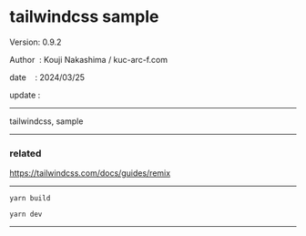 ﻿# tailwindcss sample

 Version: 0.9.2

 Author  : Kouji Nakashima / kuc-arc-f.com

 date    : 2024/03/25

 update :

***

tailwindcss,  sample

***
### related

https://tailwindcss.com/docs/guides/remix

***

```
yarn build

yarn dev
```


***

